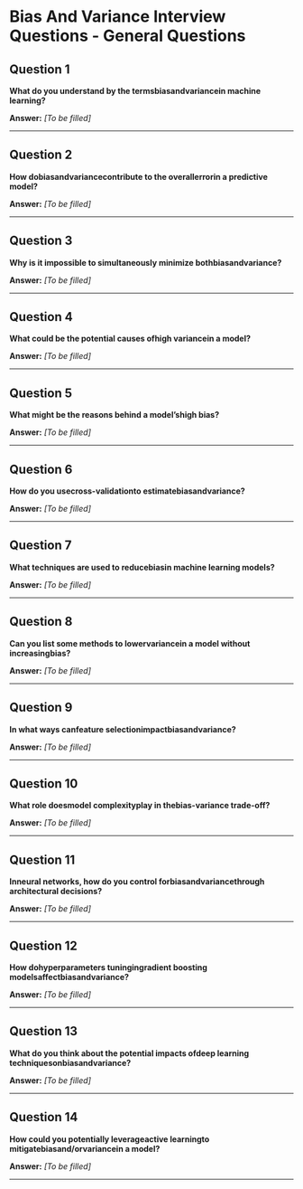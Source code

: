 # Bias And Variance Interview Questions - General Questions

## Question 1

**What do you understand by the termsbiasandvariancein machine learning?**

**Answer:** _[To be filled]_

---

## Question 2

**How dobiasandvariancecontribute to the overallerrorin a predictive model?**

**Answer:** _[To be filled]_

---

## Question 3

**Why is it impossible to simultaneously minimize bothbiasandvariance?**

**Answer:** _[To be filled]_

---

## Question 4

**What could be the potential causes ofhigh variancein a model?**

**Answer:** _[To be filled]_

---

## Question 5

**What might be the reasons behind a model’shigh bias?**

**Answer:** _[To be filled]_

---

## Question 6

**How do you usecross-validationto estimatebiasandvariance?**

**Answer:** _[To be filled]_

---

## Question 7

**What techniques are used to reducebiasin machine learning models?**

**Answer:** _[To be filled]_

---

## Question 8

**Can you list some methods to lowervariancein a model without increasingbias?**

**Answer:** _[To be filled]_

---

## Question 9

**In what ways canfeature selectionimpactbiasandvariance?**

**Answer:** _[To be filled]_

---

## Question 10

**What role doesmodel complexityplay in thebias-variance trade-off?**

**Answer:** _[To be filled]_

---

## Question 11

**Inneural networks, how do you control forbiasandvariancethrough architectural decisions?**

**Answer:** _[To be filled]_

---

## Question 12

**How dohyperparameters tuningingradient boosting modelsaffectbiasandvariance?**

**Answer:** _[To be filled]_

---

## Question 13

**What do you think about the potential impacts ofdeep learning techniquesonbiasandvariance?**

**Answer:** _[To be filled]_

---

## Question 14

**How could you potentially leverageactive learningto mitigatebiasand/orvariancein a model?**

**Answer:** _[To be filled]_

---

